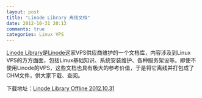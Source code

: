 ```yaml
---
layout: post
title: "Linode Library 离线文档"
date: 2012-10-31 20:13
comments: true
categories: Linux VPS
---
```


[Linode Library](https://library.linode.com)是[Linode](https://www.linode.com)这家VPS供应商维护的一个文档库，内容涉及到Linux VPS的方方面面，包括Linux基础知识、系统安装维护、各种服务架设等。即使不使用Linode的VPS，这些文档也具有极大的参考价值，于是将它离线并打包成了CHM文件，供大家下载、查阅。

下载地址：[Linode Library Offline 2012.10.31](http://files.linfan.info/linode_library_offline_2012.10.31.chm)
